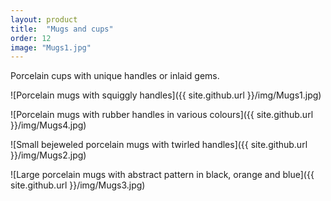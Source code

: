 ```yaml
---
layout: product
title:  "Mugs and cups"
order: 12
image: "Mugs1.jpg"
---
```


Porcelain cups with unique handles or inlaid gems.

![Porcelain mugs with squiggly handles]({{ site.github.url }}/img/Mugs1.jpg)

![Porcelain mugs with rubber handles in various colours]({{ site.github.url }}/img/Mugs4.jpg)

![Small bejeweled porcelain mugs with twirled handles]({{ site.github.url }}/img/Mugs2.jpg)

![Large porcelain mugs with abstract pattern in black, orange and blue]({{ site.github.url }}/img/Mugs3.jpg)

